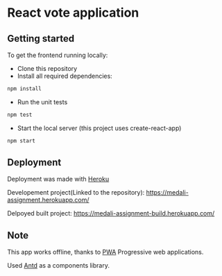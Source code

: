 # React vote application

## Getting started

To get the frontend running locally:

- Clone this repository
- Install all required dependencies:
```bash
npm install
```
- Run the unit tests
```bash
npm test
```
- Start the local server (this project uses create-react-app)
```bash
npm start
```


## Deployment
Deployment was made with [Heroku](https://heroku.com/)

Developement project(Linked to the repository):
https://medali-assignment.herokuapp.com/

Delpoyed built project:
https://medali-assignment-build.herokuapp.com/

## Note
This app works offline, thanks to [PWA](https://create-react-app.dev/docs/making-a-progressive-web-app/) Progressive web applications.

Used [Antd](https://ant.design/) as a components library.

 
